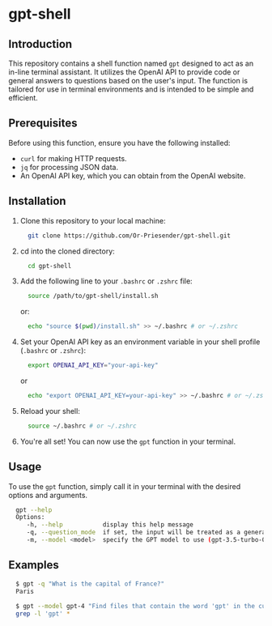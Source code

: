 # gpt-shell

## Introduction

This repository contains a shell function named `gpt` designed to act as an in-line terminal assistant. It utilizes the OpenAI API to provide code or general answers to questions based on the user's input. The function is tailored for use in terminal environments and is intended to be simple and efficient.

## Prerequisites

Before using this function, ensure you have the following installed:
- `curl` for making HTTP requests.
- `jq` for processing JSON data.
- An OpenAI API key, which you can obtain from the OpenAI website.

## Installation

1. Clone this repository to your local machine:
    ```bash
      git clone https://github.com/Or-Priesender/gpt-shell.git
    ```
2. cd into the cloned directory:
    ```bash
      cd gpt-shell
    ``` 
3. Add the following line to your `.bashrc` or `.zshrc` file:
    ```bash
      source /path/to/gpt-shell/install.sh
    ```
    or:
    ```bash
      echo "source $(pwd)/install.sh" >> ~/.bashrc # or ~/.zshrc
    ```
4. Set your OpenAI API key as an environment variable in your shell profile (`.bashrc` or `.zshrc`):
    ```bash
      export OPENAI_API_KEY="your-api-key"
    ```
   or
    ```bash
      echo "export OPENAI_API_KEY=your-api-key" >> ~/.bashrc # or ~/.zshrc
    ```
5. Reload your shell:
    ```bash
      source ~/.bashrc # or ~/.zshrc
    ```
6. You're all set! You can now use the `gpt` function in your terminal.


## Usage

To use the `gpt` function, simply call it in your terminal with the desired options and arguments.
```bash
  gpt --help
  Options:
     -h, --help           display this help message
     -q, --question_mode  if set, the input will be treated as a general question, otherwise the output will be a single command. default: false 
     -m, --model <model>  specify the GPT model to use (gpt-3.5-turbo-0125, gpt-4-0125-preview, gpt-4-turbo-preview, gpt-4). default: gpt-3.5-turbo
```

## Examples
```bash
  $ gpt -q "What is the capital of France?"
  Paris
  
  $ gpt --model gpt-4 "Find files that contain the word 'gpt' in the current directory"
  grep -l 'gpt' * 
```